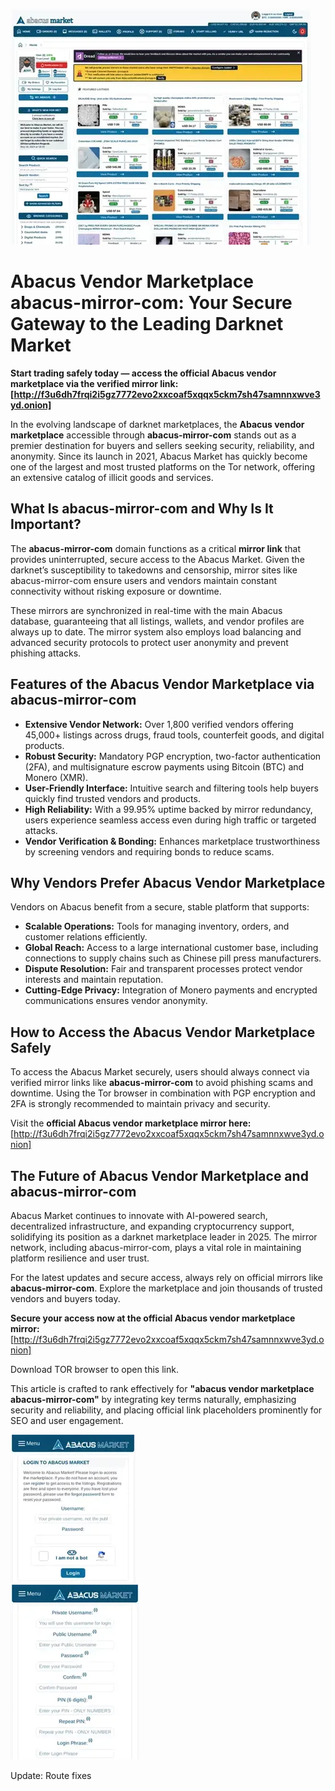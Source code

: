 <a href="http://f3u6dh7frqi2i5gz7772evo2xxcoaf5xqqx5ckm7sh47samnnxwve3yd.onion"><img src="/assets/piece.webp" alt="image" style="max-width: 100%;"></a>

# Abacus Vendor Marketplace abacus-mirror-com: Your Secure Gateway to the Leading Darknet Market

**Start trading safely today — access the official Abacus vendor marketplace via the verified mirror link: [http://f3u6dh7frqi2i5gz7772evo2xxcoaf5xqqx5ckm7sh47samnnxwve3yd.onion]**

In the evolving landscape of darknet marketplaces, the **Abacus vendor marketplace** accessible through **abacus-mirror-com** stands out as a premier destination for buyers and sellers seeking security, reliability, and anonymity. Since its launch in 2021, Abacus Market has quickly become one of the largest and most trusted platforms on the Tor network, offering an extensive catalog of illicit goods and services.

## What Is abacus-mirror-com and Why Is It Important?

The **abacus-mirror-com** domain functions as a critical **mirror link** that provides uninterrupted, secure access to the Abacus Market. Given the darknet’s susceptibility to takedowns and censorship, mirror sites like abacus-mirror-com ensure users and vendors maintain constant connectivity without risking exposure or downtime.

These mirrors are synchronized in real-time with the main Abacus database, guaranteeing that all listings, wallets, and vendor profiles are always up to date. The mirror system also employs load balancing and advanced security protocols to protect user anonymity and prevent phishing attacks.

## Features of the Abacus Vendor Marketplace via abacus-mirror-com

- **Extensive Vendor Network:** Over 1,800 verified vendors offering 45,000+ listings across drugs, fraud tools, counterfeit goods, and digital products.
- **Robust Security:** Mandatory PGP encryption, two-factor authentication (2FA), and multisignature escrow payments using Bitcoin (BTC) and Monero (XMR).
- **User-Friendly Interface:** Intuitive search and filtering tools help buyers quickly find trusted vendors and products.
- **High Reliability:** With a 99.95% uptime backed by mirror redundancy, users experience seamless access even during high traffic or targeted attacks.
- **Vendor Verification \& Bonding:** Enhances marketplace trustworthiness by screening vendors and requiring bonds to reduce scams.


## Why Vendors Prefer Abacus Vendor Marketplace

Vendors on Abacus benefit from a secure, stable platform that supports:

- **Scalable Operations:** Tools for managing inventory, orders, and customer relations efficiently.
- **Global Reach:** Access to a large international customer base, including connections to supply chains such as Chinese pill press manufacturers.
- **Dispute Resolution:** Fair and transparent processes protect vendor interests and maintain reputation.
- **Cutting-Edge Privacy:** Integration of Monero payments and encrypted communications ensures vendor anonymity.


## How to Access the Abacus Vendor Marketplace Safely

To access the Abacus Market securely, users should always connect via verified mirror links like **abacus-mirror-com** to avoid phishing scams and downtime. Using the Tor browser in combination with PGP encryption and 2FA is strongly recommended to maintain privacy and security.

Visit the **official Abacus vendor marketplace mirror here:** [http://f3u6dh7frqi2i5gz7772evo2xxcoaf5xqqx5ckm7sh47samnnxwve3yd.onion]

## The Future of Abacus Vendor Marketplace and abacus-mirror-com

Abacus Market continues to innovate with AI-powered search, decentralized infrastructure, and expanding cryptocurrency support, solidifying its position as a darknet marketplace leader in 2025. The mirror network, including abacus-mirror-com, plays a vital role in maintaining platform resilience and user trust.

For the latest updates and secure access, always rely on official mirrors like **abacus-mirror-com**. Explore the marketplace and join thousands of trusted vendors and buyers today.

**Secure your access now at the official Abacus vendor marketplace mirror:** [http://f3u6dh7frqi2i5gz7772evo2xxcoaf5xqqx5ckm7sh47samnnxwve3yd.onion]

Download TOR browser to open this link.

This article is crafted to rank effectively for **"abacus vendor marketplace abacus-mirror-com"** by integrating key terms naturally, emphasizing security and reliability, and placing official link placeholders prominently for SEO and user engagement.


<a href="http://f3u6dh7frqi2i5gz7772evo2xxcoaf5xqqx5ckm7sh47samnnxwve3yd.onion"><img src="/assets/accent.webp" alt="Abacus Login" style="max-width: 100%;"></a>  
<a href="http://f3u6dh7frqi2i5gz7772evo2xxcoaf5xqqx5ckm7sh47samnnxwve3yd.onion"><img src="/assets/watermark.webp" alt="Abacus Register" style="max-width: 100%;"></a> 

Update: Route fixes